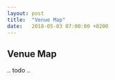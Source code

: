 ```yaml
---
layout: post
title:  "Venue Map"
date:   2018-05-03 07:00:00 +0200
---
```


## Venue Map

.. todo ..